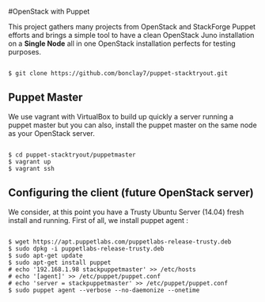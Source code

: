 #OpenStack with Puppet

This project gathers many projects from OpenStack and StackForge Puppet efforts and
brings a simple tool to have a clean OpenStack Juno installation on a <b>Single Node</b>
all in one OpenStack installation perfects for testing purposes.

<pre><code>
$ git clone https://github.com/bonclay7/puppet-stacktryout.git
</code></pre>



## Puppet Master
We use vagrant with VirtualBox to build up quickly a server running a puppet master
but you can also, install the puppet master on the same node as your OpenStack server.

<pre><code>
$ cd puppet-stacktryout/puppetmaster
$ vagrant up
$ vagrant ssh
</code></pre>

## Configuring the client (future OpenStack server)

We consider, at this point you have a Trusty Ubuntu Server (14.04) fresh install and running.
First of all, we install puppet agent :

<pre><code>
$ wget https://apt.puppetlabs.com/puppetlabs-release-trusty.deb
$ sudo dpkg -i puppetlabs-release-trusty.deb
$ sudo apt-get update
$ sudo apt-get install puppet
# echo '192.168.1.98 stackpuppetmaster' >> /etc/hosts
# echo '[agent]' >> /etc/puppet/puppet.conf
# echo 'server = stackpuppetmaster' >> /etc/puppet/puppet.conf
$ sudo puppet agent --verbose --no-daemonize --onetime
</code></pre>
